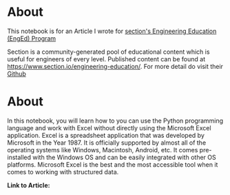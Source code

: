 
# About 

This notebook is for an Article I wrote for [section's Engineering Education (EngEd) Program](https://www.section.io/engineering-education/)

Section is a community-generated pool of educational content which is useful for engineers of every level. Published content can be found at https://www.section.io/engineering-education/. For more detail do visit their [Github](https://github.com/section-engineering-education/engineering-education)

# About

In this notebook, you will learn how to you can use the Python programming language and work with Excel without directly using the Microsoft Excel application. Excel is a spreadsheet application that was developed by Microsoft in the Year 1987. It is officially supported by almost all of the operating systems like Windows, Macintosh, Android, etc. It comes pre-installed with the Windows OS and can be easily integrated with other OS platforms. Microsoft Excel is the best and the most accessible tool when it comes to working with structured data.


**Link to Article:** 
